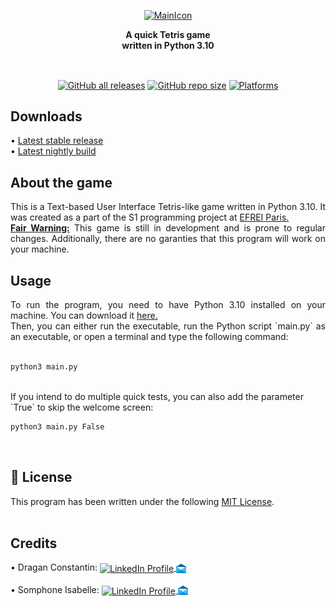 <a href="https://github.com/Dragan-Constantin/Tetris-S1-Project" target="_blank"><p align="center"> <img alt="MainIcon" title="MainIcon" src="https://static.wikia.nocookie.net/maditsmadfunny/images/6/6b/Tetris-logo.png/revision/latest/scale-to-width-down/412?cb=20130223091331" width="300"></p></a>

<p align="center"><b>A quick Tetris game<br>written in Python 3.10</b></p><br>

<p align="center">
  <a href="https://github.com/Dragan-Constantin/Tetris-S1-Project/releases" target="_blank"><img align="center" alt="GitHub all releases" src="https://img.shields.io/github/downloads/Dragan-Constantin/Tetris-S1-Project/total?style=for-the-badge"></a>
  <a href="https://github.com/Dragan-Constantin/Tetris-S1-Project" target="_blank"><img align="center" alt="GitHub repo size" src="https://img.shields.io/github/repo-size/Dragan-Constantin/Tetris-S1-Project?color=brightgreen&label=Size&style=for-the-badge"></a>
  <a href="https://github.com/Dragan-Constantin/Tetris-S1-Project" target="_blank"><img align="center" alt="Platforms" src="https://img.shields.io/badge/Platform-windows%20%20%7C%20%20linux-lightgrey?style=for-the-badge"></a>
</p>

<h2 align="left">Downloads</h2>
<p align="left">
  • <a href="link" target="_blank">Latest stable release</a><br>
  • <a href="https://github.com/Dragan-Constantin/Tetris-S1-Project" target="_blank">Latest nightly build</a><br>
</p>

<h2 align="left">About the game</h2>
<div style="text-align: justify">
This is a Text-based User Interface Tetris-like game written in Python 3.10.
It was created as a part of the S1 programming project at <a href="https://eng.efrei.fr/" target="_blank">EFREI Paris.</a><br>
<ins><b>Fair Warning:</b></ins> This game is still in development and is prone to regular changes. Additionally, there are no garanties that this program will work on your machine.</div>

<h2 align="left">Usage</h2>
<div style="text-align: justify">
To run the program, you need to have Python 3.10 installed on your machine. You can download it <a href="https://www.python.org/downloads/" target="_blank">here.</a><br>
Then, you can either run the executable, run the Python script `main.py` as an executable, or open a terminal and type the following command:</div><br>

```bash
python3 main.py
```

<br>
If you intend to do multiple quick tests, you can also add the parameter `True` to skip the welcome screen:

```bash
python3 main.py False
```

<br>

<h2 align="left">📜 License</h2>
This program has been written under the following <a href="https://github.com/Dragan-Constantin/Tetris-S1-Project/blob/main/LICENSE" target="_blank">MIT License</a>.
<br>

<br>
<h2 align="left">Credits</h2>
<p align="left">
  • Dragan Constantin:
  <a href="https://www.linkedin.com/in/dragan-constantin" target="_blank">
    <img align="center" alt="LinkedIn Profile" width="16px" src="https://raw.githubusercontent.com/Dragan-Constantin/myicons/main/linkedin-icon.png?token=AWLZ6NKTBE2KIUVET24RFFTB2RWYS">
  </a>
<a href="mailto:constantin.dragan@efrei.net?cc=isabelle.somphone@efrei.net
&subject=S1%20Programming%20Project%20(Tetris)
&body=%0A-----------%0APlease%20indicate%20your%20name%20and%20surname%20and%20how%20you%20came%20to%20find%20this%20repository.%0AIf%20your%20are,%20or%20were,%20a%20student%20at%20EFREI,%20please%20indicate%20your%20class%20(along%20with%20the%20section)%0A%0AThank%20you%20in%20advance,%0AThis%20project's%20dev%20team.%0A-----------%0A%0A" target="_blank">
    <img align="center" alt="LinkedIn Profile" width="16px" src="https://raw.githubusercontent.com/Ollianels/myicons/main/mail-icon.png">
  </a><br>
<br>
  • Somphone Isabelle:
  <a href="https://www.linkedin.com/in/isabelle-somphone-320258252/" target="_blank">
    <img align="center" alt="LinkedIn Profile" width="16px" src="https://raw.githubusercontent.com/Dragan-Constantin/myicons/main/linkedin-icon.png?token=AWLZ6NKTBE2KIUVET24RFFTB2RWYS">
  </a>
<a href="mailto:isabelle.somphone@efrei.net?cc=constantin.dragan@efrei.net
&subject=S1%20Programming%20Project%20(Tetris)
&body=%0A-----------%0APlease%20indicate%20your%20name%20and%20surname%20and%20how%20you%20came%20to%20find%20this%20repository.%0AIf%20your%20are,%20or%20were,%20a%20student%20at%20EFREI,%20please%20indicate%20your%20class%20(along%20with%20the%20section)%0A%0AThank%20you%20in%20advance,%0AThis%20project's%20dev%20team.%0A-----------%0A%0A" target="_blank">
    <img align="center" alt="LinkedIn Profile" width="16px" src="https://raw.githubusercontent.com/Ollianels/myicons/main/mail-icon.png">
  </a><br>
